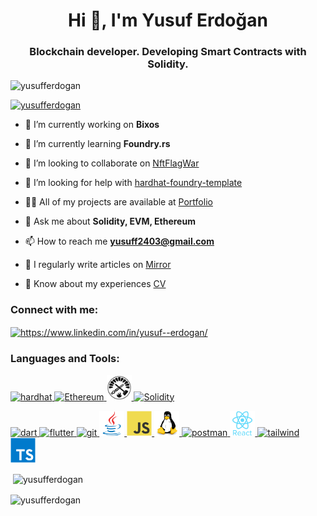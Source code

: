<h1 align="center">Hi 👋, I'm Yusuf Erdoğan</h1>
<h3 align="center">Blockchain developer. Developing Smart Contracts with Solidity.</h3>

<p align="left"> <img src="https://komarev.com/ghpvc/?username=yusufferdogan&label=Profile%20views&color=0e75b6&style=flat" alt="yusufferdogan" /> </p>

<p align="left"> <a href="https://github.com/ryo-ma/github-profile-trophy"><img src="https://github-profile-trophy.vercel.app/?username=yusufferdogan" alt="yusufferdogan" /></a> </p>

- 🔭 I’m currently working on **Bixos**

- 🌱 I’m currently learning **Foundry.rs**

- 👯 I’m looking to collaborate on [NftFlagWar](https://github.com/SCDEVSTR/NFTFlagWar---Solidity)

- 🤝 I’m looking for help with [hardhat-foundry-template](https://github.com/yusufferdogan/hardhat-foundry-template)

- 👨‍💻 All of my projects are available at [Portfolio](https://drive.google.com/file/d/1MEqRtibHAFYJCCbUS6lUIvXaoyHfxkxj/view)

- 💬 Ask me about **Solidity, EVM, Ethereum**

- 📫 How to reach me **yusuff2403@gmail.com**

- 📝 I regularly write articles on [Mirror](https://mirror.xyz/0xE3004Ed52154BfA442C3eD70E924E9C32897Aee5)

- 📄 Know about my experiences [CV](https://drive.google.com/file/d/1raw_sfSVPgKYlZUdBq7TxIpk-cDTnNYh/view)

<h3 align="left">Connect with me:</h3>
<p align="left">
<a href="https://linkedin.com/in/https://www.linkedin.com/in/yusuf--erdogan/" target="blank"><img align="center" src="https://raw.githubusercontent.com/rahuldkjain/github-profile-readme-generator/master/src/images/icons/Social/linked-in-alt.svg" alt="https://www.linkedin.com/in/yusuf--erdogan/" height="30" width="40" /></a>
</p>

<h3 align="left">Languages and Tools:</h3>
<p align="left">
<a href="https://hardhat.org" target="_blank" rel="noreferrer"> 
<img src="https://seeklogo.com/images/H/hardhat-logo-888739EBB4-seeklogo.com.png" alt="hardhat" width="50" height="40"/> </a>

<a href="https://ethereum.org" target="_blank" rel="noreferrer"> 
<img src="https://cryptologos.cc/logos/ethereum-eth-logo.png?v=024" alt="Ethereum" width="40" height="40"/> </a>

<a href="https://github.com/foundry-rs/foundry" target="_blank" rel="noreferrer"> 
<img src="https://raw.githubusercontent.com/foundry-rs/foundry/master/.github/logo.png" alt="Foundry.rs" width="40" height="40"/> </a>

<a href="https://docs.soliditylang.org/en/v0.8.19/" target="_blank" rel="noreferrer"> 
<img src="https://seeklogo.com/images/S/solidity-logo-D29CC3EB00-seeklogo.com.png" alt="Solidity" width="30" height="40"/> </a>

<a href="https://dart.dev" target="_blank" rel="noreferrer"> <img src="https://www.vectorlogo.zone/logos/dartlang/dartlang-icon.svg" alt="dart" width="40" height="40"/> </a> <a href="https://flutter.dev" target="_blank" rel="noreferrer"> <img src="https://www.vectorlogo.zone/logos/flutterio/flutterio-icon.svg" alt="flutter" width="40" height="40"/> </a> <a href="https://git-scm.com/" target="_blank" rel="noreferrer"> <img src="https://www.vectorlogo.zone/logos/git-scm/git-scm-icon.svg" alt="git" width="40" height="40"/> </a> <a href="https://www.java.com" target="_blank" rel="noreferrer"> <img src="https://raw.githubusercontent.com/devicons/devicon/master/icons/java/java-original.svg" alt="java" width="40" height="40"/> </a> <a href="https://developer.mozilla.org/en-US/docs/Web/JavaScript" target="_blank" rel="noreferrer"> <img src="https://raw.githubusercontent.com/devicons/devicon/master/icons/javascript/javascript-original.svg" alt="javascript" width="40" height="40"/> </a> <a href="https://www.linux.org/" target="_blank" rel="noreferrer"> <img src="https://raw.githubusercontent.com/devicons/devicon/master/icons/linux/linux-original.svg" alt="linux" width="40" height="40"/> </a> <a href="https://postman.com" target="_blank" rel="noreferrer"> <img src="https://www.vectorlogo.zone/logos/getpostman/getpostman-icon.svg" alt="postman" width="40" height="40"/> </a> <a href="https://reactjs.org/" target="_blank" rel="noreferrer"> <img src="https://raw.githubusercontent.com/devicons/devicon/master/icons/react/react-original-wordmark.svg" alt="react" width="40" height="40"/> </a> <a href="https://tailwindcss.com/" target="_blank" rel="noreferrer"> <img src="https://www.vectorlogo.zone/logos/tailwindcss/tailwindcss-icon.svg" alt="tailwind" width="40" height="40"/> </a> <a href="https://www.typescriptlang.org/" target="_blank" rel="noreferrer"> <img src="https://raw.githubusercontent.com/devicons/devicon/master/icons/typescript/typescript-original.svg" alt="typescript" width="40" height="40"/> </a> </p>



<p>&nbsp;<img align="center" src="https://github-readme-stats.vercel.app/api?username=yusufferdogan&show_icons=true&locale=en" alt="yusufferdogan" /></p>

<p><img align="center" src="https://github-readme-streak-stats.herokuapp.com/?user=yusufferdogan&" alt="yusufferdogan" /></p>

